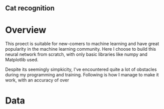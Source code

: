 ## Cat recognition

# Overview

This proect is suitable for new-comers to machine learning and have great popularity in the machine learning community. Here I choose to build this neural network from scratch, with only basic libraries like numpy and Matplotlib used. 

Despite its seemingly simpkicity, I've encountered quite a lot of obstacles during my programming and training. Following is how I manage to make it work, with an accuracy of over

# Data
